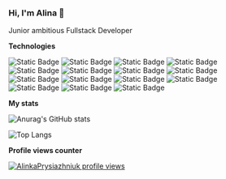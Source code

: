 ### Hi, I'm Alina 👋

Junior ambitious Fullstack Developer


**Technologies**

![Static Badge](https://img.shields.io/badge/HTML-E34F26?style=for-the-badge&logo=html5&logoColor=%23E34F26&labelColor=black)
![Static Badge](https://img.shields.io/badge/css3-1572B6?style=for-the-badge&logo=css3&logoColor=%231572B6&labelColor=black)
![Static Badge](https://img.shields.io/badge/React-61DBFB?style=for-the-badge&logo=react&logoColor=react&logoSize=small&labelColor=black)
![Static Badge](https://img.shields.io/badge/JavaScript-F7DF1E?style=for-the-badge&logo=JavaScript&logoColor=JavaScript&labelColor=black)
![Static Badge](https://img.shields.io/badge/Node.js-5FA04E?style=for-the-badge&logo=node.js&logoColor=%235FA04E&labelColor=black)
![Static Badge](https://img.shields.io/badge/Visual%20Studio%20Code-007ACC?style=for-the-badge&logo=Visual%20Studio%20Code&logoColor=%23007ACC&labelColor=black)
![Static Badge](https://img.shields.io/badge/SASS-CC6699?style=for-the-badge&logo=SASS&logoColor=%23CC6699&labelColor=black)
![Static Badge](https://img.shields.io/badge/Versel-000000?style=for-the-badge&logo=vercel&logoColor=white&labelColor=black)
![Static Badge](https://img.shields.io/badge/Vite-646CFF?style=for-the-badge&logo=Vite&logoColor=%23646CFF&labelColor=black)
![Static Badge](https://img.shields.io/badge/MUI-007FFF?style=for-the-badge&logo=MUI&logoColor=%23007FFF&labelColor=black)
![Static Badge](https://img.shields.io/badge/TypeScript-3178C6?style=for-the-badge&logo=typescript&logoColor=%233178C6&labelColor=black)
![Static Badge](https://img.shields.io/badge/Redux-764ABC?style=for-the-badge&logo=redux&logoColor=%23764ABC&labelColor=black)
![Static Badge](https://img.shields.io/badge/Postman-FF6C37?style=for-the-badge&logo=postman&logoColor=%23FF6C37&labelColor=black)
![Static Badge](https://img.shields.io/badge/Webpack-8DD6F9?style=for-the-badge&logo=webpack&logoColor=%238DD6F9&labelColor=black)
![Static Badge](https://img.shields.io/badge/Figma-F24E1E?style=for-the-badge&logo=figma&logoColor=%23F24E1E&labelColor=black)

**My stats**

![Anurag's GitHub stats](https://github-readme-stats.vercel.app/api?username=AlinaPrysiazhniuk&show_icons=true&theme=transparent)

![Top Langs](https://github-readme-stats.vercel.app/api/top-langs/?username=AlinaPrysiazhniuk&layout=compact)

**Profile views counter**

[![AlinkaPrysiazhniuk profile views](https://u8views.com/api/v1/github/profiles/114912643/views/day-week-month-total-count.svg)](https://u8views.com/github/AlinaPrysiazhniuk)
